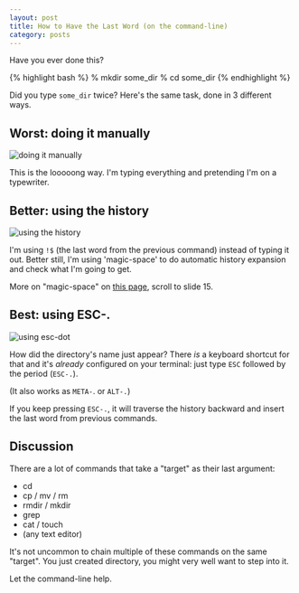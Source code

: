 ```yaml
---
layout: post
title: How to Have the Last Word (on the command-line)
category: posts
---
```


Have you ever done this?

{% highlight bash %}
% mkdir some_dir
% cd some_dir
{% endhighlight %}

Did you type `some_dir` twice? Here's the same task, done in 3 different ways.

## Worst: doing it manually

![doing it manually]({{site.url}}/assets/last-word/manually.gif)

This is the looooong way. I'm typing everything and pretending I'm on a
typewriter.

## Better: using the history

![using the history]({{site.url}}/assets/last-word/history.gif)

I'm using `!$` (the last word from the previous command) instead of typing it
out. Better still, I'm using 'magic-space' to do automatic history expansion
and check what I'm going to get.

More on "magic-space" on [this page](http://www.ukuug.org/events/linux2003/papers/bash_tips/),
scroll to slide 15.

## Best: using ESC-.

![using esc-dot]({{site.url}}/assets/last-word/esc-dot.gif)

How did the directory's name just appear? There *is* a keyboard shortcut for that
and it's *already* configured on your terminal: just type `ESC` followed by the
period (`ESC-.`).

(It also works as `META-`. or `ALT-.`)

If you keep pressing `ESC-.`, it will traverse the history backward and insert
the last word from previous commands.

## Discussion

There are a lot of commands that take a "target" as their last argument:

* cd
* cp / mv / rm
* rmdir / mkdir
* grep
* cat / touch
* (any text editor)

It's not uncommon to chain multiple of these commands on the same "target". You
just created directory, you might very well want to step into it.

Let the command-line help.

